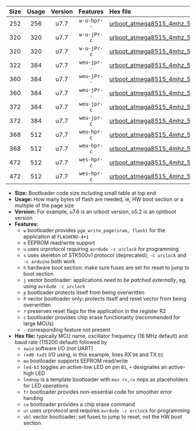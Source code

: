 |Size|Usage|Version|Features|Hex file|
|:-:|:-:|:-:|:-:|:--|
|252|256|u7.7|`w-u-hpr--`|[urboot_atmega8515_4mhz_57600bps_swio_rxd0_txd1_ur.hex](https://raw.githubusercontent.com/stefanrueger/urboot.hex/main/mcus/atmega8515/fcpu_4mhz/57600_bps/urboot_atmega8515_4mhz_57600bps_swio_rxd0_txd1_ur.hex)|
|320|320|u7.7|`w-u-jPr-c`|[urboot_atmega8515_4mhz_57600bps_swio_rxd0_txd1_led+b0_fr_ce_ur_vbl.hex](https://raw.githubusercontent.com/stefanrueger/urboot.hex/main/mcus/atmega8515/fcpu_4mhz/57600_bps/urboot_atmega8515_4mhz_57600bps_swio_rxd0_txd1_led+b0_fr_ce_ur_vbl.hex)|
|320|320|u7.7|`w-u-jPr-c`|[urboot_atmega8515_4mhz_57600bps_swio_rxd0_txd1_lednop_fr_ce_ur_vbl.hex](https://raw.githubusercontent.com/stefanrueger/urboot.hex/main/mcus/atmega8515/fcpu_4mhz/57600_bps/urboot_atmega8515_4mhz_57600bps_swio_rxd0_txd1_lednop_fr_ce_ur_vbl.hex)|
|322|384|u7.7|`weu-jpr--`|[urboot_atmega8515_4mhz_57600bps_swio_rxd0_txd1_ee_ur_vbl.hex](https://raw.githubusercontent.com/stefanrueger/urboot.hex/main/mcus/atmega8515/fcpu_4mhz/57600_bps/urboot_atmega8515_4mhz_57600bps_swio_rxd0_txd1_ee_ur_vbl.hex)|
|360|384|u7.7|`weu-jPr--`|[urboot_atmega8515_4mhz_57600bps_swio_rxd0_txd1_ee_led+b0_fr_ur_vbl.hex](https://raw.githubusercontent.com/stefanrueger/urboot.hex/main/mcus/atmega8515/fcpu_4mhz/57600_bps/urboot_atmega8515_4mhz_57600bps_swio_rxd0_txd1_ee_led+b0_fr_ur_vbl.hex)|
|360|384|u7.7|`weu-jPr--`|[urboot_atmega8515_4mhz_57600bps_swio_rxd0_txd1_ee_lednop_fr_ur_vbl.hex](https://raw.githubusercontent.com/stefanrueger/urboot.hex/main/mcus/atmega8515/fcpu_4mhz/57600_bps/urboot_atmega8515_4mhz_57600bps_swio_rxd0_txd1_ee_lednop_fr_ur_vbl.hex)|
|372|384|u7.7|`weu-jpr-c`|[urboot_atmega8515_4mhz_57600bps_swio_rxd0_txd1_ee_led+b0_fr_ce_ur_vbl.hex](https://raw.githubusercontent.com/stefanrueger/urboot.hex/main/mcus/atmega8515/fcpu_4mhz/57600_bps/urboot_atmega8515_4mhz_57600bps_swio_rxd0_txd1_ee_led+b0_fr_ce_ur_vbl.hex)|
|372|384|u7.7|`weu-jpr-c`|[urboot_atmega8515_4mhz_57600bps_swio_rxd0_txd1_ee_lednop_fr_ce_ur_vbl.hex](https://raw.githubusercontent.com/stefanrueger/urboot.hex/main/mcus/atmega8515/fcpu_4mhz/57600_bps/urboot_atmega8515_4mhz_57600bps_swio_rxd0_txd1_ee_lednop_fr_ce_ur_vbl.hex)|
|368|512|u7.7|`weu-hpr-c`|[urboot_atmega8515_4mhz_57600bps_swio_rxd0_txd1_ee_led+b0_fr_ce_ur.hex](https://raw.githubusercontent.com/stefanrueger/urboot.hex/main/mcus/atmega8515/fcpu_4mhz/57600_bps/urboot_atmega8515_4mhz_57600bps_swio_rxd0_txd1_ee_led+b0_fr_ce_ur.hex)|
|368|512|u7.7|`weu-hpr-c`|[urboot_atmega8515_4mhz_57600bps_swio_rxd0_txd1_ee_lednop_fr_ce_ur.hex](https://raw.githubusercontent.com/stefanrueger/urboot.hex/main/mcus/atmega8515/fcpu_4mhz/57600_bps/urboot_atmega8515_4mhz_57600bps_swio_rxd0_txd1_ee_lednop_fr_ce_ur.hex)|
|472|512|u7.7|`wes-hpr-c`|[urboot_atmega8515_4mhz_57600bps_swio_rxd0_txd1_ee_led+b0_fr_ce.hex](https://raw.githubusercontent.com/stefanrueger/urboot.hex/main/mcus/atmega8515/fcpu_4mhz/57600_bps/urboot_atmega8515_4mhz_57600bps_swio_rxd0_txd1_ee_led+b0_fr_ce.hex)|
|472|512|u7.7|`wes-hpr-c`|[urboot_atmega8515_4mhz_57600bps_swio_rxd0_txd1_ee_lednop_fr_ce.hex](https://raw.githubusercontent.com/stefanrueger/urboot.hex/main/mcus/atmega8515/fcpu_4mhz/57600_bps/urboot_atmega8515_4mhz_57600bps_swio_rxd0_txd1_ee_lednop_fr_ce.hex)|

- **Size:** Bootloader code size including small table at top end
- **Usage:** How many bytes of flash are needed, ie, HW boot section or a multiple of the page size
- **Version:** For example, u7.6 is an urboot version, o5.2 is an optiboot version
- **Features:**
  + `w` bootloader provides `pgm_write_page(sram, flash)` for the application at `FLASHEND-4+1`
  + `e` EEPROM read/write support
  + `u` uses urprotocol requiring `avrdude -c urclock` for programming
  + `s` uses skeleton of STK500v1 protocol (deprecated); `-c urclock` and `-c arduino` both work
  + `h` hardware boot section: make sure fuses are set for reset to jump to boot section
  + `j` vector bootloader: applications *need to be patched externally*, eg, using `avrdude -c urclock`
  + `p` bootloader protects itself from being overwritten
  + `P` vector bootloader only: protects itself and reset vector from being overwritten
  + `r` preserves reset flags for the application in the register R2
  + `c` bootloader provides chip erase functionality (recommended for large MCUs)
  + `-` corresponding feature not present
- **Hex file:** typically MCU name, oscillator frequency (16 MHz default) and baud rate (115200 default) followed by
  + `swio` software I/O (not UART)
  + `rxd0 txd1` I/O using, in this example, lines RX `D0` and TX `D1`
  + `ee` bootloader supports EEPROM read/write
  + `led-b1` toggles an active-low LED on pin `B1`, `+` designates an active-high LED
  + `lednop` is a template bootloader with `mov rx,rx` nops as placeholders for LED operations
  + `fr` bootloader provides non-essential code for smoother error handing
  + `ce` bootloader provides a chip erase command
  + `ur` uses urprotocol and requires `avrdude -c urclock` for programming
  + `vbl` vector bootloader: set fuses to jump to reset, not the HW boot section

